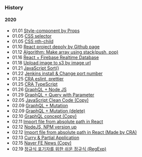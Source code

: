 ### History

#### 2020
- 01.01 [Style-component by Props](https://eomtttttt-develop.tistory.com/211)
- 01.05 [CSS selector](https://eomtttttt-develop.tistory.com/212)
- 01.05 [CSS nth-child](https://eomtttttt-develop.tistory.com/213)
- 01.10 [React project depoly by Github page](https://eomtttttt-develop.tistory.com/217)
- 01.12 [Algorithm: Make array using stack(push, pop)](https://eomtttttt-develop.tistory.com/218)
- 01.16 [React + Firebase Realtime Database](https://eomtttttt-develop.tistory.com/219)
- 01.18 [Upload image to s3 by image url](https://eomtttttt-develop.tistory.com/220)
- 01.21 [JavaScript Sort()](https://eomtttttt-develop.tistory.com/221)
- 01.22 [Jenkins install & Change port number](https://eomtttttt-develop.tistory.com/222)
- 01.25 [CRA eslint, prettier](https://eomtttttt-develop.tistory.com/223)
- 01.25 [CRA TypeScript](https://eomtttttt-develop.tistory.com/224)
- 01.26 [GraphQL + Node JS](https://eomtttttt-develop.tistory.com/225)
- 01.29 [GraphQL + Query with Parameter](https://eomtttttt-develop.tistory.com/226)
- 02.05 [JavaScript Clean Code (Copy)](https://eomtttttt-develop.tistory.com/227)
- 02.09 [GraphQL + Mutation](https://eomtttttt-develop.tistory.com/228)
- 02.09 [GraphQL + Mutation (delete)](https://eomtttttt-develop.tistory.com/229)
- 02.10 [GraphQL concept (Copy)](https://eomtttttt-develop.tistory.com/230)
- 02.11 [Import file from absolute path in React](https://eomtttttt-develop.tistory.com/231)
- 02.12 [NodeJS, NPM version up](https://eomtttttt-develop.tistory.com/232)
- 02.12 [Import file from absolute path in React (Made by CRA)](https://eomtttttt-develop.tistory.com/233)
- 02.13 [Curry & Partial Application](https://eomtttttt-develop.tistory.com/234)
- 02.15 [Naver FE News (Copy)](https://eomtttttt-develop.tistory.com/235)
- 02.19 [정규식 포기자를 위한 쉬운 정규식 (RegExp)](https://eomtttttt-develop.tistory.com/236)